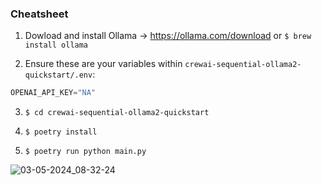 ### Cheatsheet

1. Dowload and install Ollama →  https://ollama.com/download or `$ brew install ollama`


2. Ensure these are your variables within `crewai-sequential-ollama2-quickstart/.env`:
```python
OPENAI_API_KEY="NA"
```

3. `$ cd crewai-sequential-ollama2-quickstart`


4. `$ poetry install`


5. `$ poetry run python main.py`

![03-05-2024_08-32-24](https://github.com/alexfazio/crewAI-quickstart/assets/34505954/e1c25feb-652e-484f-8084-ba1d12920bc7)